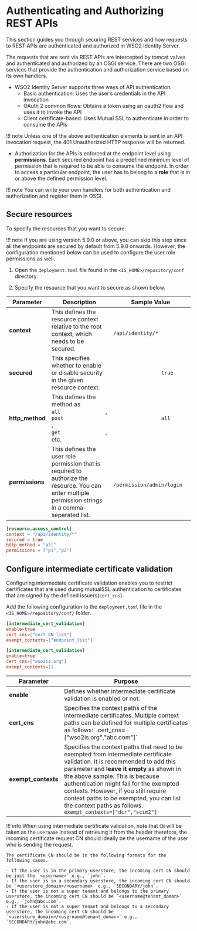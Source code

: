 # Authenticating and Authorizing REST APIs

This section guides you through securing REST services and how requests
to REST APIs are authenticated and authorized in WSO2 Identity Server.

The requests that are sent via REST APIs are intercepted by tomcat
valves and authenticated and authorized by an OSGI service. There are
two OSGi services that provide the authentication and authorization
service based on its own handlers.

-   WSO2 Identity Server supports three ways of API authentication. 
    -   Basic authentication: Uses the user’s credentials in the API invocation
    -   OAuth 2 common flows: Obtains a token using an oauth2 flow and uses it to invoke the API
    -   Client certificate-based: Uses Mutual SSL to authenticate in order to consume the APIs

!!! note 
    Unless one of the above authentication elements is sent in an API invocation request, the 401 Unauthorized HTTP response will be returned.
    
-   Authorization for the APIs is enforced at the endpoint level using **permissions**. Each secured endpoint has a predefined minimum level of permission that is required to be able to consume the endpoint. In order to access a particular endpoint, the user has to belong to a **role** that is in or above the defined permission level.

!!! note
    You can write your own handlers for both authentication and authorization and register them in OSGI.
    
## Secure resources

To specify the resources that you want to secure:

!!! note
    If you are using version 5.9.0 or above, you can skip this step since all the endpoints are secured by default from 5.9.0 onwards. However, the configuration mentioned below can be used to configure the user role permissions as well.  

1.  Open the `deployment.toml` file found in the `<IS_HOME>/repository/conf` directory.

2.  Specify the resource that you want to secure as shown below.

| Parameter            | Description                                                                                                                                                 | Sample Value                                               |
|----------------------|-------------------------------------------------------------------------------------------------------------------------------------------------------------|------------------------------------------------------------|
| **context** | This defines the resource context relative to the root context, which needs to be secured.                                                                  | `                 /api/identity/*                `         |
| **secured**          | This specifies whether to enable or disable security in the given resource context.                                                                         | `                 true                `                    |
| **http_method**      | This defines the method as `                 all                `, `                 post                `, `                 get                `, etc. | `                 all                `                     |
| **permissions**      | This defines the user role permission that is required to authorize the resource. You can enter multiple permission strings in a comma-separated list.      | `                 /permission/admin/login                ` |

        
```toml tab="Example"
[resource.access_control]
context = "/api/identity/*"
secured = true
http_method = "all"
permissions = ["p1","p2"]
```

## Configure intermediate certificate validation

Configuring intermediate certificate validation enables you to restrict certificates that are used during mutualSSL authentication to certificates that are signed by the defined issuers(`cert_cns`). 

Add the following configuration to the `deployment.toml` file in the `<IS_HOME>/repository/conf/` folder. 

```toml tab="Config"
[intermediate_cert_validation]
enable=true
cert_cns=["cert_CN_list"]
exempt_contexts=["endpoint_list"]
```

```toml tab="Sample"
[intermediate_cert_validation]
enable=true
cert_cns=["wso2is.org"]
exempt_contexts=[]
```

| Parameter           | Purpose                                                                                                                                                                                     |
|---------------------|---------------------------------------------------------------------------------------------------------------------------------------------------------------------------------------------|
| **enable**          | Defines whether intermediate certificate validation is enabled or not.                                                                                                                      |
| **cert_cns**        | Specifies the context paths of the intermediate certificates. Multiple context paths can be defined for multiple certificates as follows:  ` `cert_cns=["wso2is.org","abc.com"]`        |
| **exempt_contexts** | Specifies the context paths that need to be exempted from intermediate certificate validation. It is recommended to add this parameter and **leave it empty** as shown in the above sample. This is because authentication might fail for the exempted contexts. However, if you still require context paths to be exempted, you can list the context paths as follows. ``` exempt_contexts=["dcr","scim2"] ``` |


!!! info
    When using intermediate certificate validation, note that `CN` will be taken as the `username` instead of retrieving it from the header therefore, the incoming certificate request CN should ideally be the username of the user who is sending the request. 

    The certificate CN should be in the following formats for the following cases.
    
    - If the user is in the primary userstore, the incoming cert CN should be just the `<username>` e.g., `john`.
    - If the user is in a secondary userstore, the incoming cert CN should be `<userstore_domain>/<username>` e.g., `SECONDARY/john`.
    - If the user is not a super tenant and belongs to the primary userstore, the incoming cert CN should be `<username@tenant_doman>` e.g., `john@abc.com`.
    - If the user is not a super tenant and belongs to a secondary userstore, the incoming cert CN should be `<userstore_domain>/<username@tenant_doman>` e.g.,             `SECONDARY/john@abc.com`.
